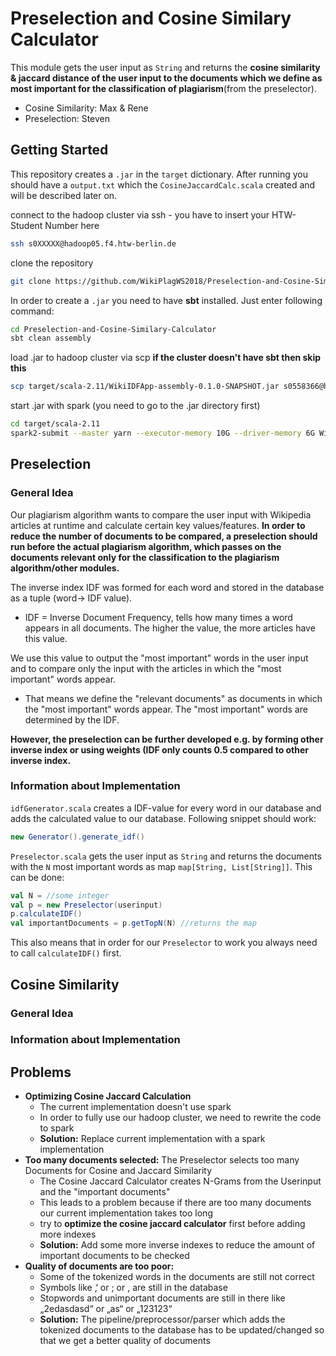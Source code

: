 # Preselection and Cosine Similary Calculator
This module gets the user input as ```String``` and returns the **cosine similarity & jaccard distance of the user input to the documents which we define as most important for the classification of plagiarism**(from the preselector).
- Cosine Similarity: Max & Rene
- Preselection: Steven

## Getting Started
This repository creates a ```.jar``` in the ```target``` dictionary. After running you should have a ```output.txt``` which the ```CosineJaccardCalc.scala``` created and will be described later on.

connect to the hadoop cluster via ssh - you have to insert your HTW-Student Number here
```bash
ssh s0XXXXX@hadoop05.f4.htw-berlin.de
```

clone the repository
```bash
git clone https://github.com/WikiPlagWS2018/Preselection-and-Cosine-Similary-Calculator.git
```

In order to create a ```.jar``` you need to have **sbt** installed. Just enter following command:
```bash
cd Preselection-and-Cosine-Similary-Calculator
sbt clean assembly
```

load .jar to hadoop cluster via scp **if the cluster doesn't have sbt then skip this**
```bash
scp target/scala-2.11/WikiIDFApp-assembly-0.1.0-SNAPSHOT.jar s0558366@hadoop05.f4.htw-berlin.de:~
```

start .jar with spark (you need to go to the .jar directory first)
```bash
cd target/scala-2.11
spark2-submit --master yarn --executor-memory 10G --driver-memory 6G WikiIDFApp-assembly-0.1.0-SNAPSHOT.jar > std_out.out 2> std_err.err &
```
  
## Preselection
### General Idea
Our plagiarism algorithm wants to compare the user input with Wikipedia articles at runtime and calculate certain key values/features. **In order to reduce the number of documents to be compared, a preselection should run before the actual plagiarism algorithm, which passes on the documents relevant only for the classification to the plagiarism algorithm/other modules.**

The inverse index IDF was formed for each word and stored in the database as a tuple (word-> IDF value).
- IDF = Inverse Document Frequency, tells how many times a word appears in all documents. The higher the value, the more articles have this value.

We use this value to output the "most important" words in the user input and to compare only the input with the articles in which the "most important" words appear.
- That means we define the "relevant documents" as documents in which the "most important" words appear. The "most important" words are determined by the IDF.

**However, the preselection can be further developed e.g. by forming other inverse index or using weights (IDF only counts 0.5 compared to other inverse index.**

### Information about Implementation
```idfGenerator.scala``` creates a IDF-value for every word in our database and adds the calculated value to our database. Following snippet should work:

```scala
new Generator().generate_idf()
```

```Preselector.scala``` gets the user input as ```String``` and returns the documents with the ```N``` most important words as map ```map[String, List[String]]```. This can be done:
```scala
val N = //some integer
val p = new Preselector(userinput)
p.calculateIDF()
val importantDocuments = p.getTopN(N) //returns the map
```
This also means that in order for our ```Preselector``` to work you always need to call ```calculateIDF()``` first.

## Cosine Similarity
### General Idea

### Information about Implementation

## Problems
- **Optimizing Cosine Jaccard Calculation** 
  - The current implementation doesn't use spark
  - In order to fully use our hadoop cluster, we need to rewrite the code to spark
  - **Solution:** Replace current implementation with a spark implementation
- **Too many documents selected:** The Preselector selects too many Documents for Cosine and Jaccard Similarity 
  - The Cosine Jaccard Calculator creates N-Grams from the Userinput and the "important documents"
  - This leads to a problem because if there are too many documents our current implementation takes too long
  - try to **optimize the cosine jaccard calculator** first before adding more indexes
  - **Solution:** Add  some more inverse indexes to reduce the amount of important documents to be checked
- **Quality of documents are too poor:** 
  - Some of the tokenized words in the documents are still not correct
  - Symbols like ‚‘ or ; or , are still in the database  
  - Stopwords and unimportant documents are still in there like „2edasdasd“ or „as“ or „123123“
  - **Solution:** The pipeline/preprocessor/parser which adds the tokenized documents to the database has to be updated/changed so that we get a better quality of documents

